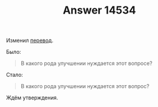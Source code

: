 ﻿---
title: "Answer 14534"
se.owner.user_id: 507516
se.owner.display_name: "чистов_n"
se.owner.link: "https://ru.meta.stackoverflow.com/users/507516/%d1%87%d0%b8%d1%81%d1%82%d0%be%d0%b2-n"
se.answer_id: 14534
se.question_id: 14533
se.post_type: answer
se.is_accepted: True
---
<p>Изменил <a href="https://ru.traducir.win/strings/14547" rel="nofollow noreferrer">перевод</a>.</p>
<p>Было:</p>
<blockquote>
<p>В какого рода улучшении нуждается этот вопросе?</p>
</blockquote>
<p>Стало:</p>
<blockquote>
<p>В какого рода улучшении нуждается этот вопрос?</p>
</blockquote>
<p>Ждём утверждения.</p>
